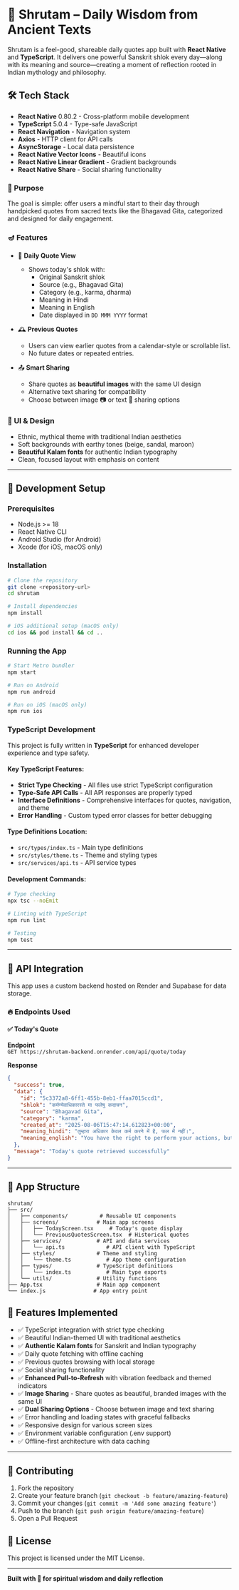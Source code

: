 # 📿 Shrutam – Daily Wisdom from Ancient Texts

Shrutam is a feel-good, shareable daily quotes app built with **React Native** and **TypeScript**. It delivers one powerful Sanskrit shlok every day—along with its meaning and source—creating a moment of reflection rooted in Indian mythology and philosophy.

## 🛠️ Tech Stack

- **React Native** 0.80.2 - Cross-platform mobile development
- **TypeScript** 5.0.4 - Type-safe JavaScript
- **React Navigation** - Navigation system
- **Axios** - HTTP client for API calls
- **AsyncStorage** - Local data persistence
- **React Native Vector Icons** - Beautiful icons
- **React Native Linear Gradient** - Gradient backgrounds
- **React Native Share** - Social sharing functionality

### 🧘 Purpose

The goal is simple: offer users a mindful start to their day through handpicked quotes from sacred texts like the Bhagavad Gita, categorized and designed for daily engagement.

### 🪔 Features

- 📜 **Daily Quote View**
  - Shows today's shlok with:
    - Original Sanskrit shlok
    - Source (e.g., Bhagavad Gita)
    - Category (e.g., karma, dharma)
    - Meaning in Hindi
    - Meaning in English
    - Date displayed in `DD MMM YYYY` format

- 🕰 **Previous Quotes**
  - Users can view earlier quotes from a calendar-style or scrollable list.
  - No future dates or repeated entries.

- 📤 **Smart Sharing**
  - Share quotes as **beautiful images** with the same UI design
  - Alternative text sharing for compatibility
  - Choose between image 📷 or text 📝 sharing options

### 🎨 UI & Design

- Ethnic, mythical theme with traditional Indian aesthetics
- Soft backgrounds with earthy tones (beige, sandal, maroon)
- **Beautiful Kalam fonts** for authentic Indian typography
- Clean, focused layout with emphasis on content

---

## 🚀 Development Setup

### Prerequisites

- Node.js >= 18
- React Native CLI
- Android Studio (for Android)
- Xcode (for iOS, macOS only)

### Installation

```bash
# Clone the repository
git clone <repository-url>
cd shrutam

# Install dependencies
npm install

# iOS additional setup (macOS only)
cd ios && pod install && cd ..
```

### Running the App

```bash
# Start Metro bundler
npm start

# Run on Android
npm run android

# Run on iOS (macOS only)
npm run ios
```

### TypeScript Development

This project is fully written in **TypeScript** for enhanced developer experience and type safety.

#### Key TypeScript Features:
- **Strict Type Checking** - All files use strict TypeScript configuration
- **Type-Safe API Calls** - All API responses are properly typed
- **Interface Definitions** - Comprehensive interfaces for quotes, navigation, and theme
- **Error Handling** - Custom typed error classes for better debugging

#### Type Definitions Location:
- `src/types/index.ts` - Main type definitions
- `src/styles/theme.ts` - Theme and styling types
- `src/services/api.ts` - API service types

#### Development Commands:
```bash
# Type checking
npx tsc --noEmit

# Linting with TypeScript
npm run lint

# Testing
npm test
```

---

## 🔗 API Integration

This app uses a custom backend hosted on Render and Supabase for data storage.

### 🔥 Endpoints Used

#### ✅ Today's Quote

**Endpoint**  
`GET https://shrutam-backend.onrender.com/api/quote/today`

**Response**
```json
{
  "success": true,
  "data": {
    "id": "5c3372a8-6ff1-455b-8eb1-ffaa7015ccd1",
    "shlok": "कर्मण्येवाधिकारस्ते मा फलेषु कदाचन",
    "source": "Bhagavad Gita",
    "category": "karma",
    "created_at": "2025-08-06T15:47:14.612823+00:00",
    "meaning_hindi": "तुम्हारा अधिकार केवल कर्म करने में है, फल में नहीं।",
    "meaning_english": "You have the right to perform your actions, but never to the fruits of those actions."
  },
  "message": "Today's quote retrieved successfully"
}
```

---

## 📱 App Structure

```
shrutam/
├── src/
│   ├── components/          # Reusable UI components
│   ├── screens/            # Main app screens
│   │   ├── TodayScreen.tsx     # Today's quote display
│   │   └── PreviousQuotesScreen.tsx  # Historical quotes
│   ├── services/           # API and data services
│   │   └── api.ts             # API client with TypeScript
│   ├── styles/             # Theme and styling
│   │   └── theme.ts           # App theme configuration
│   ├── types/              # TypeScript definitions
│   │   └── index.ts           # Main type exports
│   └── utils/              # Utility functions
├── App.tsx                 # Main app component
└── index.js               # App entry point
```

## 🎯 Features Implemented

- ✅ TypeScript integration with strict type checking
- ✅ Beautiful Indian-themed UI with traditional aesthetics
- ✅ **Authentic Kalam fonts** for Sanskrit and Indian typography
- ✅ Daily quote fetching with offline caching
- ✅ Previous quotes browsing with local storage
- ✅ Social sharing functionality
- ✅ **Enhanced Pull-to-Refresh** with vibration feedback and themed indicators  
- ✅ **Image Sharing** - Share quotes as beautiful, branded images with the same UI
- ✅ **Dual Sharing Options** - Choose between image and text sharing
- ✅ Error handling and loading states with graceful fallbacks
- ✅ Responsive design for various screen sizes
- ✅ Environment variable configuration (.env support)
- ✅ Offline-first architecture with data caching

---

## 🤝 Contributing

1. Fork the repository
2. Create your feature branch (`git checkout -b feature/amazing-feature`)
3. Commit your changes (`git commit -m 'Add some amazing feature'`)
4. Push to the branch (`git push origin feature/amazing-feature`)
5. Open a Pull Request

## 📄 License

This project is licensed under the MIT License.

---

**Built with 🧡 for spiritual wisdom and daily reflection**
